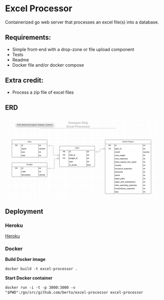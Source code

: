 # Excel Processor

Containerized go web server that processes an excel file(s) into a database.

## Requirements:

- Simple front-end with a drop-zone or file upload component
- Tests
- Readme
- Docker file and/or docker compose

## Extra credit:

- Process a zip file of excel files

## ERD

![erd](./erd.png)

## Deployment

### Heroku

[Heroku](https://excel-processor.herokuapp.com/)

### Docker

**Build Docker image**
```
docker build -t excel-processor .
```

**Start Docker container**
```
docker run -i -t -p 3000:3000 -v "$PWD":/go/src/github.com/berto/excel-processor excel-processor
```

